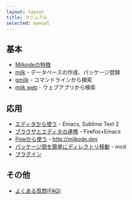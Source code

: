 ```yaml
---
layout: layout
title: マニュアル
selected: manual
---
```


## 基本

- [Milkodeの特徴](./features.html)
- [milk](./milk.html) - データベースの作成、パッケージ登録
- [gmilk](./gmilk.html) - コマンドラインから検索
- [milk web](./milk-web.html) - ウェブアプリから検索

## 応用

- [エディタから使う](./use-from-editor.html) - Emacs, Sublime Text 2
- [ブラウザとエディタの連携](./coop-browser-and-editor.html) - Firefox+Emacs
- [Powから使う](./pow.html) - http://milkode.dev
- [パッケージ間を簡単にディレクトリ移動](./mcd.html) - mcd
- [プラグイン](./plugins.html)

## その他

- [よくある質問(FAQ)](./faq.html)
